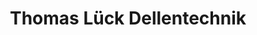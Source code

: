 ---
title: "Thomas Lück Dellentechnik"
url: /siegen/thomas-lueck-dellentechnik/
shop: Autowerkstatt
---
